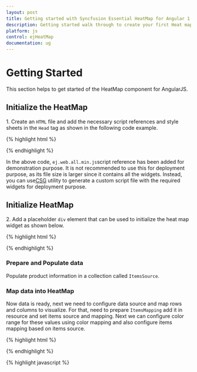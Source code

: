 ```yaml
---
layout: post
title: Getting started with Syncfusion Essential HeatMap for Angular 1.0
description: Getting started walk through to create your first Heat map.
platform: js
control: ejHeatMap
documentation: ug
---
```


# Getting Started

This section helps to get started of the HeatMap component for AngularJS. 

## Initialize the HeatMap

1\. Create an `HTML` file and add the necessary script references and style sheets in the `Head` tag as shown in the following code example.

{% highlight html %}

<!DOCTYPE html>
<html ng-app="defaultApp">
   <head>
    <link rel="stylesheet" href="http://cdn.syncfusion.com/14.3.0.49/js/web/bootstrap-  theme/ej.web.all.min.css" />
    <script src="https://code.jquery.com/jquery-3.0.0.min.js"></script>
    <script src="http://cdn.syncfusion.com/js/assets/external/jsrender.min.js" type="text/javascript"></script>
    <script src="https://ajax.aspnetcdn.com/ajax/jquery.validate/1.14.0/jquery.validate.min.js"></script>
    <script src="https://code.angularjs.org/1.4.0-rc.2/angular.min.js"></script>
    <script src="http://cdn.syncfusion.com/14.3.0.49/js/web/ej.web.all.min.js" type="text/javascript"></script>
    <script src="http://js.syncfusion.com/demos/web/scripts/xljsondata.js" type="text/javascript"></script>
    <script src="https://code.angularjs.org/1.4.0-rc.2/angular-route.min.js"></script>
    <script src="http://cdn.syncfusion.com/14.3.0.49/js/common/ej.widget.angular.min.js"></script>
   </head>
   <body>
   </body>
</html>

{% endhighlight %}

In the above code, `ej.web.all.min.js`script reference has been added for demonstration purpose. It is not recommended to use this for deployment purpose, as its file size is larger since it contains all the widgets. Instead, you can use[CSG](http://csg.syncfusion.com/# "") utility to generate a custom script file with the required widgets for deployment purpose.

## Initialize HeatMap

2\. Add a placeholder `div` element that can be used to initialize the heat map widget as shown below.

{% highlight html %}

<!DOCTYPE html>
<html ng-app="defaultApp">  
    <body ng-controller="heatmapCtrl">
          <ej-heatmap id="HeatMap"  e-height="600px" e-width="100%"></ej-heatmap>
    </body>
</html>

{% endhighlight %}

### Prepare and Populate data

Populate product information in a collection called `ItemsSource`.

### Map data into HeatMap

Now data is ready, next we need to configure data source and map rows and columns to visualize. For that, need to prepare `ItemsMapping` add it in resource and set items source and mapping.
Next we can configure color range for these values using color mapping and also configure items mapping based on items source.

{% highlight html %}
<!DOCTYPE html>
<html ng-app="defaultApp">
    <body ng-controller="heatmapCtrl">
        <ej-heatmap id="HeatMap" e-width="100%" e-height="300px"
                    e-itemssource="itemsSource"
                    e-heatmapcell-showcontent="showContentValue"
                    e-heatmapcell-showcolor="cellColor"
                    e-itemsmapping="itemsMapping">
        <e-colormappingcollection>
            <e-colormapping e-value="0" e-color="#8ec8f8"></e-colormapping>
            <e-colormapping e-value="100" e-color="#0d47a1"></e-colormapping>
        </e-colormappingcollection>
        </ej-heatmap>
    </body>
</html>

{% endhighlight %}

{% highlight javascript %}
<!DOCTYPE html>
<html>    
   <body>
      <script>
            var scope;
            var itemsSource = [];
            var rows = ["Vegie-spread", "Tofuaa", "Alice Mutton", "Konbu", "Fløtemysost", "Perth Pasties", "Boston Crab Meat", "Raclette Courdavault"];
            for (var i = 0; i < 8; i++) {
                itemsSource.push({
                    ProductName: rows[i],
                    Y2010: getValue(),
                    Y2011: getValue(),
                    Y2012: getValue(),
                    Y2013: getValue(),
                    Y2014: getValue(),
                    Y2015: getValue(),
                    Y2016: getValue(),
                    Y2017: getValue(),
                    Y2018: getValue()
                });
            }
            function getValue() {
                return Math.floor((Math.random() * 100) + 1);
            }

            angular.module("defaultApp", ["ngRoute", "ejangular"]);
            syncApp.controller('heatmapCtrl', function ($scope, $rootScope) {
                $scope.itemsSource = itemsSource;
                $scope.itemsMapping = {
                    row: { "propertyName": "Year", "displayName": "Year", },
                    value: { "propertyName": "Value" },
                    columnMapping: [
                        { "propertyName": "Y2010", "displayName": "Y2010", columnStyle: { width: 100 } },
                        { "propertyName": "Y2011", "displayName": "Y2011", columnStyle: { width: 100 } },
                        { "propertyName": "Y2012", "displayName": "Y2012", columnStyle: { width: 100 } },
                        { "propertyName": "Y2013", "displayName": "Y2013", columnStyle: { width: 100 } },
                        { "propertyName": "Y2014", "displayName": "Y2014", columnStyle: { width: 100 } },
                        { "propertyName": "Y2015", "displayName": "Y2015", columnStyle: { width: 100 } },
                        { "propertyName": "Y2016", "displayName": "Y2016", columnStyle: { width: 100 } },
                        { "propertyName": "Y2017", "displayName": "Y2017", columnStyle: { width: 100 } },
                        { "propertyName": "Y2018", "displayName": "Y2018", columnStyle: { width: 100 } },
                    ],
                    headerMapping: { "propertyName": "ProductName", "displayName": "Product Name", columnStyle: { width: 140 } }
                };
            });
      </script>
    </body>
</html>

{% endhighlight %}

![](Getting-Started_images/Getting-Started_img1.png)

## Initialize Legend

A legend control is used to represent range value in a gradient, create a legend with the same color mapping as shown below.
 
{% highlight html %}
<!DOCTYPE html>
<html ng-app="defaultApp">
<body ng-controller="heatmapCtrl">
    <ej-heatmaplegend id="heatmap_legend" e-isresponsive="true"
                      e-height="50px"
                      e-width="75%">
        <e-colormappingcollection>
            <e-colormapping e-value="0" e-color="#8ec8f8"></e-colormapping>
            <e-colormapping e-value="100" e-color="#0d47a1"></e-colormapping>
        </e-colormappingcollection>
    </ej-heatmaplegend>
</body>
</html>

{% endhighlight %}

![](Getting-Started_images/Getting-Started_img2.png)
